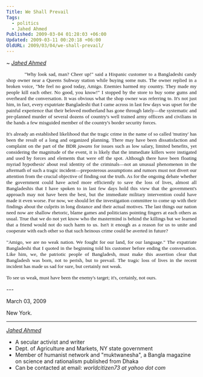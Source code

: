 ```yaml
---
Title: We Shall Prevail
Tags:
  - politics
  - Jahed Ahmed
Published: 2009-03-04 01:28:03 +06:00
Updated: 2009-03-11 00:20:18 +06:00
OldURL: 2009/03/04/we-shall-prevail/
---
```


~ [*Jahed Ahmed*](https://gold.mukto-mona.com/Articles/jahed/index.html)

<p class="MsoNormal" style="text-align: justify; text-indent: 0.5in;"><span style="font-size: 10pt; font-family: Verdana;">"Why look sad, man? Cheer up!" said a Hispanic customer to a Bangladeshi candy shop owner near a Queens Subway station while buying some nuts. The owner replied in a broken voice, "Me feel no good today, Amigo. Enemies harmed my country. They made my people kill each other. No good, you know!" I stopped by the store to buy some gums and overheard the conversation. It was obvious what the shop owner was referring to. It's not just him, in fact, every expatriate Bangladeshi that I came across in last few days was upset for the painful experience that their beloved motherland has gone through lately—the systematic and pre-planned murder of several dozens of country's well trained army officers and civilians in the hands a few misguided member of the country's border security forces.</span></p>
<p class="MsoNormal" style="text-align: justify;"><span style="font-size: 10pt; font-family: Verdana;">It's already an established likelihood that the tragic crime in the name of so called 'mutiny' has been the result of a long and organized planning. There may have been dissatisfaction and complaint on the part of the BDR <em>jawans</em> for issues such as low salary, limited benefits, yet considering the magnitude of the event, it is likely that the immediate killers were instigated and used by forces and elements that were off the spot. Although there have been floating myriad hypothesis' about real identity of the criminals—not an unusual phenomenon in the aftermath of such a tragic incident—preposterous assumptions and rumors must not divert our attention from the crucial objective of finding out the truth. As for the ongoing debate whether the government could have acted more efficiently to save the loss of lives, almost all Bangladeshis that I have spoken to in last few days hold this view that the government's approach may not have been the best, but the immediate military intervention could have made it even worse. For now, we should let the investigation committee to come up with their findings about the culprits in long distance and their actual motives. The last things our nation need now are shallow rhetoric, blame games and politicians pointing fingers at each others as usual. True that we do not yet know who the mastermind is behind the killings but we learned that a friend would not do such harm to us. Isn't it enough as a reason for us to unite and cooperate with each other so that such heinous crime could be averted in future?</span></p>
<p class="MsoNormal" style="text-align: justify;"><span style="font-size: 10pt; font-family: Verdana;">"Amigo, we are no weak nation. We fought for our land, for our language." The expatriate Bangladeshi that I quoted in the beginning told his customer before ending the conversation. Like him, we, the patriotic people of Bangladesh, must make this assertion clear that Bangladesh was born, not to perish, but to prevail. The tragic loss of lives in the recent incident has made us sad for sure, but certainly not weak.</span></p>
<p class="MsoNormal" style="text-align: justify;"><span style="font-size: 10pt; font-family: Verdana;">To see us weak, must have been the enemy's target; it's, certainly, not ours.</span></p>

<p class="MsoNormal" style="text-align: justify;">
<p class="MsoNormal" style="text-align: justify;">---</p>

<p class="MsoNormal" style="text-align: justify;">
<p class="MsoNormal" style="text-align: justify;">March 03, 2009</p>
<p class="MsoNormal" style="text-align: justify;">New York.</p>

----
*[Jahed Ahmed](https://gold.mukto-mona.com/Articles/jahed/index.html)*
- A secular activist and writer
- Dept. of Agriculture and Markets, NY state government
- Member of humanist network and "muktwanesha", a Bangla magazine on science and rationalism published from Dhaka
- Can be contacted at email: *worldcitizen73 at yahoo dot com*
